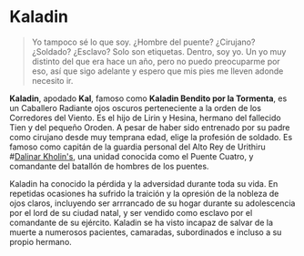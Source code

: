 # Kaladin

> Yo tampoco sé lo que soy. ¿Hombre del puente? ¿Cirujano? ¿Soldado? ¿Esclavo? Solo son etiquetas. Dentro, soy yo. Un yo muy distinto del que era hace un año, pero no puedo preocuparme por eso, así que sigo adelante y espero que mis pies me lleven adonde necesito ir.

**Kaladin**, apodado **Kal**, famoso como **Kaladin Bendito por la Tormenta**, es un Caballero Radiante ojos oscuros perteneciente a la orden de los Corredores del Viento. Es el hijo de Lirin y Hesina, hermano del fallecido Tien y del pequeño Oroden. A pesar de haber sido entrenado por su padre como cirujano desde muy temprana edad, elige la profesión de soldado. Es famoso como capitán de la guardia personal del Alto Rey de Urithiru #[Dalinar Kholin's](characters/dalinar), una unidad conocida como el Puente Cuatro, y comandante del batallón de hombres de los puentes.

Kaladin ha conocido la pérdida y la adversidad durante toda su vida. En repetidas ocasiones ha sufrido la traición y la opresión de la nobleza de ojos claros, incluyendo ser arrrancado de su hogar durante su adolescencia por el lord de su ciudad natal, y ser vendido como esclavo por el comandante de su ejército. Kaladin se ha visto incapaz de salvar de la muerte a numerosos pacientes, camaradas, subordinados e incluso a su propio hermano.
